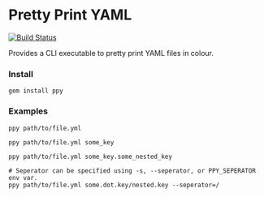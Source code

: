 # Pretty Print YAML

[![Build Status](https://travis-ci.org/damiankloip/ppy.svg?branch=master)](https://travis-ci.org/damiankloip/ppy)

Provides a CLI executable to pretty print YAML files in colour.

### Install

    gem install ppy

### Examples

    ppy path/to/file.yml

    ppy path/to/file.yml some_key

    ppy path/to/file.yml some_key.some_nested_key

    # Seperator can be specified using -s, --seperator, or PPY_SEPERATOR env var.
    ppy path/to/file.yml some.dot.key/nested.key --seperator=/


